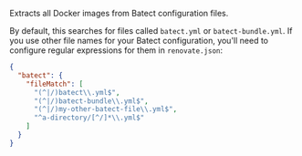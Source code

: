 Extracts all Docker images from Batect configuration files.

By default, this searches for files called `batect.yml` or `batect-bundle.yml`. If you use other file names for your
Batect configuration, you'll need to configure regular expressions for them in `renovate.json`:

```json
{
  "batect": {
    "fileMatch": [
      "(^|/)batect\\.yml$",
      "(^|/)batect-bundle\\.yml$",
      "(^|/)my-other-batect-file\\.yml$",
      "^a-directory/[^/]*\\.yml$"
    ]
  }
}
```

